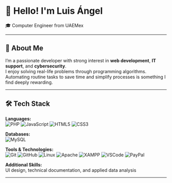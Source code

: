 # 👋 Hello! I'm Luis Ángel


🎓 Computer Engineer from UAEMex

---


## 🚀 About Me



I’m a passionate developer with strong interest in **web development**, **IT support**, and **cybersecurity**.  
I enjoy solving real-life problems through programming algorithms. Automating routine tasks to save time and simplify processes is something I find deeply rewarding.

---



## 🛠️ Tech Stack



**Languages:**  
![PHP](https://img.shields.io/badge/PHP-777BB4?style=flat&logo=php&logoColor=white)
![JavaScript](https://img.shields.io/badge/JavaScript-F7DF1E?style=flat&logo=javascript&logoColor=black)
![HTML5](https://img.shields.io/badge/HTML5-E34F26?style=flat&logo=html5&logoColor=white)
![CSS3](https://img.shields.io/badge/CSS3-1572B6?style=flat&logo=css3&logoColor=white)

**Databases:**  
![MySQL](https://img.shields.io/badge/MySQL-4479A1?style=flat&logo=mysql&logoColor=white)

**Tools & Technologies:**  
![Git](https://img.shields.io/badge/Git-F05032?style=flat&logo=git&logoColor=white)
![GitHub](https://img.shields.io/badge/GitHub-181717?style=flat&logo=github&logoColor=white)
![Linux](https://img.shields.io/badge/Linux-FCC624?style=flat&logo=linux&logoColor=black)
![Apache](https://img.shields.io/badge/Apache-D22128?style=flat&logo=apache&logoColor=white)
![XAMPP](https://img.shields.io/badge/XAMPP-FB7A24?style=flat&logo=xampp&logoColor=white)
![VSCode](https://img.shields.io/badge/VS_Code-007ACC?style=flat&logo=visual-studio-code&logoColor=white)
![PayPal](https://img.shields.io/badge/PayPal-00457C?style=flat&logo=paypal&logoColor=white)

**Additional Skills:**  
UI design, technical documentation, and applied data analysis

---
